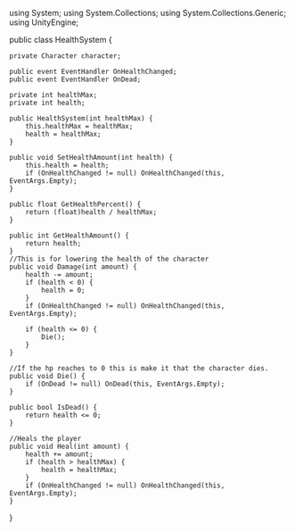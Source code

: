 using System;
using System.Collections;
using System.Collections.Generic;
using UnityEngine;

public class HealthSystem {

    private Character character;

    public event EventHandler OnHealthChanged;
    public event EventHandler OnDead;

    private int healthMax;
    private int health;

    public HealthSystem(int healthMax) {
        this.healthMax = healthMax;
        health = healthMax;
    }

    public void SetHealthAmount(int health) {
        this.health = health;
        if (OnHealthChanged != null) OnHealthChanged(this, EventArgs.Empty);
    }

    public float GetHealthPercent() {
        return (float)health / healthMax;
    }

    public int GetHealthAmount() {
        return health;
    }
    //This is for lowering the health of the character
    public void Damage(int amount) {
        health -= amount;
        if (health < 0) {
            health = 0;
        }
        if (OnHealthChanged != null) OnHealthChanged(this, EventArgs.Empty);

        if (health <= 0) {
            Die();
        }
    }

    //If the hp reaches to 0 this is make it that the character dies.
    public void Die() {
        if (OnDead != null) OnDead(this, EventArgs.Empty);
    }

    public bool IsDead() {
        return health <= 0;
    }

    //Heals the player
    public void Heal(int amount) {
        health += amount;
        if (health > healthMax) {
            health = healthMax;
        }
        if (OnHealthChanged != null) OnHealthChanged(this, EventArgs.Empty);
    }

}

